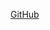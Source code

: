 [GitHub](https://github.com/prathyushapatcha/markdown-portfolio/edit/add-images-links/_includes/03-links.md?pr=%2Fprathyushapatcha%2Fmarkdown-portfolio%2Fpull%2F3)
